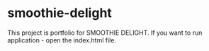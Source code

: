 # smoothie-delight
This project is portfolio for SMOOTHIE DELIGHT. 
If you want to run application - open the index.html file.
